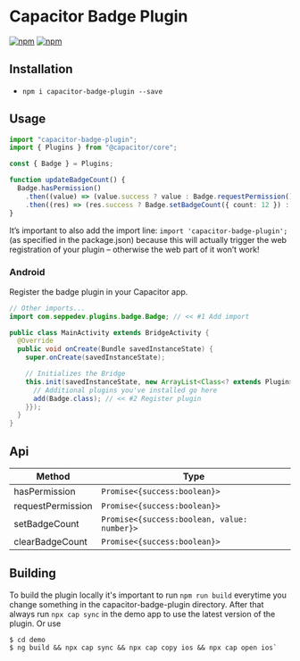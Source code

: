 # Capacitor Badge Plugin

[![npm](https://img.shields.io/npm/v/fancy-notifications.svg)](https://www.npmjs.com/package/fancy-notifications)
[![npm](https://img.shields.io/npm/dt/fancy-notifications.svg?label=npm%20downloads)](https://www.npmjs.com/package/fancy-notifications)

## Installation

- `npm i capacitor-badge-plugin --save`

## Usage

```typescript
import "capacitor-badge-plugin";
import { Plugins } from "@capacitor/core";

const { Badge } = Plugins;

function updateBadgeCount() {
  Badge.hasPermission()
    .then((value) => (value.success ? value : Badge.requestPermission()))
    .then((res) => (res.success ? Badge.setBadgeCount({ count: 12 }) : res));
}
```

It’s important to also add the import line: `import 'capacitor-badge-plugin';` (as specified in the package.json) because this will actually trigger the web registration of your plugin – otherwise the web part of it won’t work!

### Android

Register the badge plugin in your Capacitor app.

```java
// Other imports...
import com.seppedev.plugins.badge.Badge; // << #1 Add import

public class MainActivity extends BridgeActivity {
  @Override
  public void onCreate(Bundle savedInstanceState) {
    super.onCreate(savedInstanceState);

    // Initializes the Bridge
    this.init(savedInstanceState, new ArrayList<Class<? extends Plugin>>() {{
      // Additional plugins you've installed go here
      add(Badge.class); // << #2 Register plugin
    }});
  }
}

```

## Api

| Method            | Type                                        |
| ----------------- | ------------------------------------------- |
| hasPermission     | `Promise<{success:boolean}>`                |
| requestPermission | `Promise<{success:boolean}>`                |
| setBadgeCount     | `Promise<{success:boolean, value: number}>` |
| clearBadgeCount   | `Promise<{success:boolean}>`                |

## Building

To build the plugin locally it's important to run `npm run build` everytime you change something in the capacitor-badge-plugin directory. After that always run `npx cap sync` in the demo app to use the latest version of the plugin. Or use

```console
$ cd demo
$ ng build && npx cap sync && npx cap copy ios && npx cap open ios`
```
